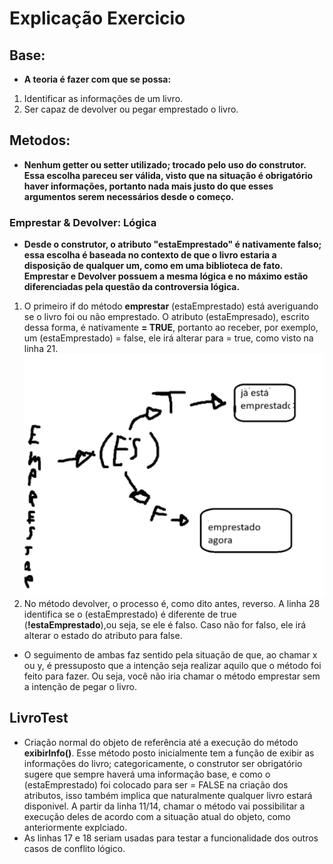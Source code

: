 # Explicação Exercicio
## Base:
- **A teoria é fazer com que se possa:** 
1. Identificar as informações de um livro.
2. Ser capaz de devolver ou pegar emprestado o livro.

## Metodos: 
- **Nenhum getter ou setter utilizado; trocado pelo uso do construtor. Essa escolha pareceu ser válida, visto que na
situação é obrigatório haver informações, portanto nada mais justo do que esses argumentos serem necessários desde
o começo.**
### Emprestar & Devolver: Lógica
- **Desde o construtor, o atributo "estaEmprestado" é nativamente falso; essa escolha é baseada no contexto de que o
livro estaria a disposição de qualquer um, como em uma biblioteca de fato. Emprestar e Devolver possuem a mesma lógica
e no máximo estão diferenciadas pela questão da controversia lógica.**
1. O primeiro if do método **emprestar** (estaEmprestado) está averiguando se o livro foi ou não emprestado. O atributo
(estaEmpresado), escrito dessa forma, é nativamente **= TRUE**, portanto ao receber, por exemplo, um (estaEmprestado)
= false, ele irá alterar para = true, como visto na linha 21.
![img.png](img.png)
2. No método devolver, o processo é, como dito antes, reverso. A linha 28 identifica se o (estaEmprestado) é diferente 
de true (**!estaEmprestado**),ou seja, se ele é falso. Caso não for falso, ele irá alterar o estado do atributo para
false. 
* O seguimento de ambas faz sentido pela situação de que, ao chamar x ou y, é pressuposto que a intenção seja realizar
aquilo que o método foi feito para fazer. Ou seja, você não iria chamar o método emprestar sem a intenção de pegar o 
livro.

## LivroTest
* Criação normal do objeto de referência até a execução do método **exibirInfo()**. Esse método posto inicialmente tem a
função de exibir as informações do livro; categoricamente, o construtor ser obrigatório sugere que sempre haverá uma 
informação base, e como o (estaEmprestado) foi colocado para ser = FALSE na criação dos atributos, isso também implica
que naturalmente qualquer livro estará disponivel. A partir da linha 11/14, chamar o método vai possibilitar a execução 
deles de acordo com a situação atual do objeto, como anteriormente explciado. 
* As linhas 17 e 18 seriam usadas para testar a funcionalidade dos outros casos de conflito lógico.